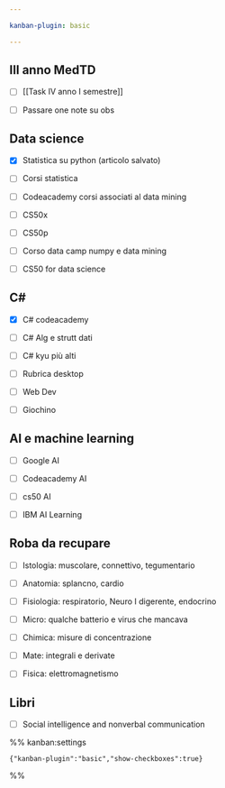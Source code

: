 ```yaml
---

kanban-plugin: basic

---
```


## III anno MedTD

- [ ] [[Task IV anno I semestre]]
- [ ] Passare one note su obs


## Data science

- [x] Statistica su python (articolo salvato)
- [ ] Corsi statistica
- [ ] Codeacademy corsi associati al data mining
- [ ] CS50x
- [ ] CS50p
- [ ] Corso data camp numpy e data mining
- [ ] CS50 for data science


## C#

- [x] C# codeacademy
- [ ] C# Alg e strutt dati
- [ ] C# kyu più alti
- [ ] Rubrica desktop
- [ ] Web Dev
- [ ] Giochino


## AI e machine learning

- [ ] Google AI
- [ ] Codeacademy AI
- [ ] cs50 AI
- [ ] IBM AI Learning


## Roba da recupare

- [ ] Istologia: muscolare, connettivo, tegumentario
- [ ] Anatomia: splancno, cardio
- [ ] Fisiologia: respiratorio, Neuro I digerente, endocrino
- [ ] Micro: qualche batterio e virus che mancava
- [ ] Chimica: misure di concentrazione
- [ ] Mate: integrali e derivate
- [ ] Fisica: elettromagnetismo


## Libri

- [ ] Social intelligence and nonverbal communication




%% kanban:settings
```
{"kanban-plugin":"basic","show-checkboxes":true}
```
%%